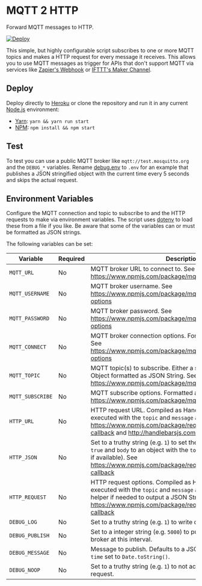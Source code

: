 # MQTT 2 HTTP

Forward MQTT messages to HTTP.

[![Deploy](https://www.herokucdn.com/deploy/button.svg)](https://heroku.com/deploy)

This simple, but highly configurable script subscribes to one or more MQTT topics and makes a HTTP request for every message it receives. This allows you to use MQTT messages as trigger for APIs that don't support MQTT via services like [Zapier's Webhook](https://zapier.com/zapbook/webhook/) or [IFTTT's Maker Channel](https://ifttt.com/maker).

## Deploy
Deploy directly to [Heroku](https://heroku.com/deploy) or clone the repository and run it in any current [Node.js](https://nodejs.org/en/) environment:

* [Yarn](https://yarnpkg.com/): `yarn && yarn run start`
* [NPM](https://www.npmjs.com/): `npm install && npm start`

## Test
To test you can use a public MQTT broker like `mqtt://test.mosquitto.org` and the `DEBUG_*` variables. Rename [debug.env](debug.env) to `.env` for an example that publishes a JSON stringified object with the current time every 5 seconds and skips the actual request.

## Environment Variables
Configure the MQTT connection and topic to subscribe to and the HTTP requests to make via environment variables. The script uses [dotenv](https://www.npmjs.com/package/dotenv) to load these from a file if you like. Be aware that some of the variables can or must be formatted as JSON strings.

The following variables can be set:

| Variable         | Required | Description                                                                                                                                                                                                                                |
| ---------------- | -------- | ------------------------------------------------------------------------------------------------------------------------------------------------------------------------------------------------------------------------------------------ |
| `MQTT_URL`       | No       | MQTT broker URL to connect to. See https://www.npmjs.com/package/mqtt#connect                                                                                                                                                              |
| `MQTT_USERNAME`  | No       | MQTT broker username. See https://www.npmjs.com/package/mqtt#mqttclientstreambuilder-options                                                                                                                                               |
| `MQTT_PASSWORD`  | No       | MQTT broker password. See https://www.npmjs.com/package/mqtt#mqttclientstreambuilder-options                                                                                                                                               |
| `MQTT_CONNECT`   | No       | MQTT broker connection options. Formatted as JSON String. See https://www.npmjs.com/package/mqtt#mqttclientstreambuilder-options                                                                                                           |
| `MQTT_TOPIC`     | No       | MQTT topic(s) to subscribe. Either a single topic or an Array or Object formatted as JSON String. See https://www.npmjs.com/package/mqtt#subscribe                                                                                         |
| `MQTT_SUBSCRIBE` | No       | MQTT subscribe options. Formatted as JSON String. See https://www.npmjs.com/package/mqtt#subscribe                                                                                                                                         |
| `HTTP_URL`       | No       | HTTP request URL. Compiled as Handlebars template and executed with the `topic` and `message` as data. See https://www.npmjs.com/package/request#requestoptions-callback and http://handlebarsjs.com/                                      |
| `HTTP_JSON`      | No       | Set to a truthy string (e.g. `1`) to set the request option `json` to `true` and `body` to an object with the `topic` and `message` (as object, if available). See https://www.npmjs.com/package/request#requestoptions-callback           |
| `HTTP_REQUEST`   | No       | HTTP request options. Compiled as Handlebars template and executed with the `topic` and `message` as data. Use the `stringify` helper if needed to output a JSON String. See https://www.npmjs.com/package/request#requestoptions-callback |
| `DEBUG_LOG`      | No       | Set to a truthy string (e.g. `1`) to write debug logs to the console.                                                                                                                                                                      |
| `DEBUG_PUBLISH`  | No       | Set to a integer string (e.g. `5000`) to publish dummy topics to the broker at this interval.                                                                                                                                              |
| `DEBUG_MESSAGE`  | No       | Message to publish. Defaults to a JSON formatted object with `time` set to `Date.toString()`.                                                                                                                                              |
| `DEBUG_NOOP`     | No       | Set to a truthy string (e.g. `1`) to not actually make the HTTP request.                                                                                                                                                                   |

